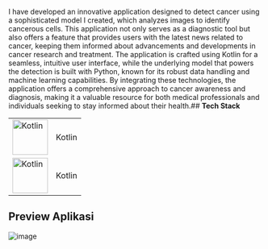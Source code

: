 I have developed an innovative application designed to detect cancer using a sophisticated model I created, which analyzes images to identify cancerous cells. This application not only serves as a diagnostic tool but also offers a feature that provides users with the latest news related to cancer, keeping them informed about advancements and developments in cancer research and treatment. The application is crafted using Kotlin for a seamless, intuitive user interface, while the underlying model that powers the detection is built with Python, known for its robust data handling and machine learning capabilities. By integrating these technologies, the application offers a comprehensive approach to cancer awareness and diagnosis, making it a valuable resource for both medical professionals and individuals seeking to stay informed about their health.##  **Tech Stack**
<table>
  <tr>
    <td>
      <img src="https://github.com/Damaramon/GitFind/assets/128273587/4486605f-2906-4704-87f9-cf9b39364707" alt="Kotlin" style="width: 70px; vertical-align: middle;">
    </td>
    <td>
    Kotlin
    </td>
  </tr>
  <tr>
    <td>
      <img src="https://github.com/Damaramon/GitFind/assets/128273587/4486605f-2906-4704-87f9-cf9b39364707" alt="Kotlin" style="width: 70px; vertical-align: middle;">
    </td>
    <td>
    Kotlin
    </td>
  </tr>
</table>


##  **Preview Aplikasi**
![image](https://github.com/Damaramon/CancerSpotter/assets/128273587/ff16af8e-38a5-4bc1-9ee2-64b932f9df70)
